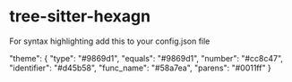 # tree-sitter-hexagn
For syntax highlighting add this to your config.json file

"theme": {
    "type": "#9869d1",
    "equals": "#9869d1",
    "number": "#cc8c47",
    "identifier": "#d45b58",
    "func_name": "#58a7ea",
    "parens": "#0011ff"
  }
